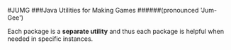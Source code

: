 #JUMG
###Java Utilities for Making Games
######(pronounced 'Jum-Gee')

Each package is a **separate utility** and thus each package is helpful when needed in specific instances.
